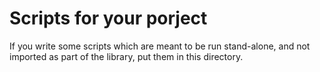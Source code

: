 # Scripts for your porject

If you write some scripts which are meant to be run stand-alone, and not imported as part of the library, put them in this directory. 